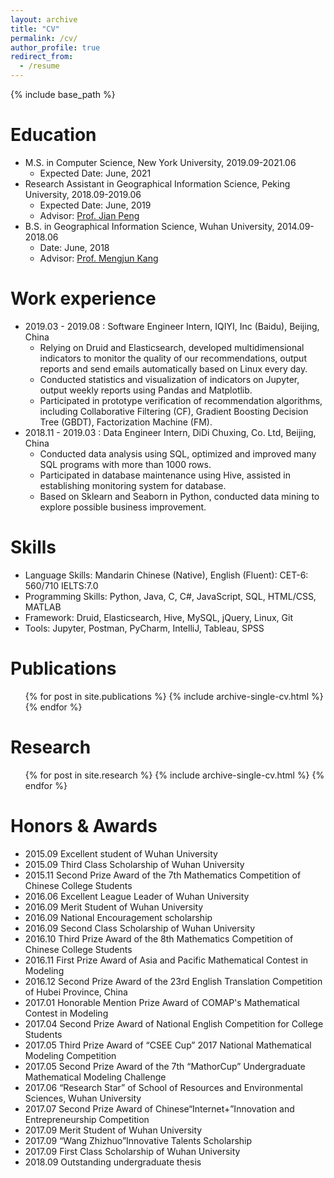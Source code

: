 ```yaml
---
layout: archive
title: "CV"
permalink: /cv/
author_profile: true
redirect_from:
  - /resume
---
```


{% include base_path %}

Education
======
* M.S. in Computer Science, New York University, 2019.09-2021.06
  * Expected Date: June, 2021
* Research Assistant in Geographical Information Science, Peking University, 2018.09-2019.06
  * Expected Date: June, 2019
  * Advisor: [Prof. Jian Peng](http://www.ues.pku.edu.cn/english/faculty/faculty1/lastname/p1/311932.htm)
* B.S. in Geographical Information Science, Wuhan University, 2014.09-2018.06
  * Date: June, 2018
  * Advisor: [Prof. Mengjun Kang](https://sres.whu.edu.cn/info/1139/8067.htm)

Work experience
======
* 2019.03 - 2019.08 : Software Engineer Intern, IQIYI, Inc (Baidu), Beijing, China
  * Relying on Druid and Elasticsearch, developed multidimensional indicators to monitor the quality of our recommendations, output reports and send emails automatically based on Linux every day.
  * Conducted statistics and visualization of indicators on Jupyter, output weekly reports using Pandas and Matplotlib.
  * Participated in prototype verification of recommendation algorithms, including Collaborative Filtering (CF), Gradient Boosting Decision Tree (GBDT), Factorization Machine (FM).
* 2018.11 - 2019.03 : Data Engineer Intern, DiDi Chuxing, Co. Ltd, Beijing, China
  * Conducted data analysis using SQL, optimized and improved many SQL programs with more than 1000 rows.
  * Participated in database maintenance using Hive, assisted in establishing monitoring system for database.
  * Based on Sklearn and Seaborn in Python, conducted data mining to explore possible business improvement.

  
Skills
======
* Language Skills: Mandarin Chinese (Native), English (Fluent): CET-6: 560/710 IELTS:7.0 
* Programming Skills: Python, Java, C, C#, JavaScript, SQL, HTML/CSS, MATLAB 
* Framework: Druid, Elasticsearch, Hive, MySQL, jQuery, Linux, Git
* Tools: Jupyter, Postman, PyCharm, IntelliJ, Tableau, SPSS

 
Publications
======
  <ul>{% for post in site.publications %}
    {% include archive-single-cv.html %}
  {% endfor %}</ul>
  
Research
======
  <ul>{% for post in site.research %}
    {% include archive-single-cv.html %}
  {% endfor %}</ul>  
 
Honors & Awards
======
* 2015.09  Excellent student of Wuhan University
* 2015.09  Third Class Scholarship of Wuhan University
* 2015.11  Second Prize Award of the 7th Mathematics Competition of Chinese College Students
* 2016.06  Excellent League Leader of Wuhan University
* 2016.09  Merit Student of Wuhan University 
* 2016.09  National Encouragement scholarship
* 2016.09  Second Class Scholarship of Wuhan University
* 2016.10  Third Prize Award of the 8th Mathematics Competition of Chinese College Students
* 2016.11  First Prize Award of Asia and Pacific Mathematical Contest in Modeling
* 2016.12  Second Prize Award of the 23rd English Translation Competition of Hubei Province, China
* 2017.01  Honorable Mention Prize Award of COMAP's Mathematical Contest in Modeling
* 2017.04  Second Prize Award of National English Competition for College Students
* 2017.05  Third Prize Award of “CSEE Cup” 2017 National Mathematical Modeling Competition
* 2017.05  Second Prize Award of the 7th “MathorCup” Undergraduate Mathematical Modeling Challenge
* 2017.06 “Research Star” of School of Resources and Environmental Sciences, Wuhan University
* 2017.07  Second Prize Award of Chinese“Internet+”Innovation and Entrepreneurship Competition
* 2017.09  Merit Student of Wuhan University
* 2017.09 “Wang Zhizhuo”Innovative Talents Scholarship
* 2017.09  First Class Scholarship of Wuhan University
* 2018.09  Outstanding undergraduate thesis